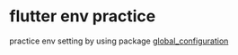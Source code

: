 # flutter env practice

practice env setting by using package [global_configuration](https://pub.dev/packages/global_configuration)
